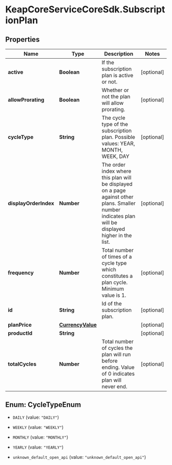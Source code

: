 # KeapCoreServiceCoreSdk.SubscriptionPlan

## Properties

Name | Type | Description | Notes
------------ | ------------- | ------------- | -------------
**active** | **Boolean** | If the subscription plan is active or not. | [optional] 
**allowProrating** | **Boolean** | Whether or not the plan will allow prorating. | [optional] 
**cycleType** | **String** | The cycle type of the subscription plan. Possible values: YEAR, MONTH, WEEK, DAY | [optional] 
**displayOrderIndex** | **Number** | The order index where this plan will be displayed on a page against other plans. Smaller number indicates plan will be displayed higher in the list. | [optional] 
**frequency** | **Number** | Total number of times of a cycle type which constitutes a plan cycle. Minimum value is 1. | [optional] 
**id** | **String** | Id of the subscription plan. | [optional] 
**planPrice** | [**CurrencyValue**](CurrencyValue.md) |  | [optional] 
**productId** | **String** |  | [optional] 
**totalCycles** | **Number** | Total number of cycles the plan will run before ending. Value of 0 indicates plan will never end. | [optional] 



## Enum: CycleTypeEnum


* `DAILY` (value: `"DAILY"`)

* `WEEKLY` (value: `"WEEKLY"`)

* `MONTHLY` (value: `"MONTHLY"`)

* `YEARLY` (value: `"YEARLY"`)

* `unknown_default_open_api` (value: `"unknown_default_open_api"`)




